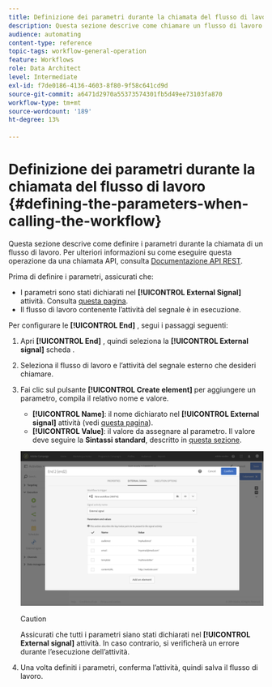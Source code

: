 ```yaml
---
title: Definizione dei parametri durante la chiamata del flusso di lavoro
description: Questa sezione descrive come chiamare un flusso di lavoro con parametri esterni.
audience: automating
content-type: reference
topic-tags: workflow-general-operation
feature: Workflows
role: Data Architect
level: Intermediate
exl-id: f7de0186-4136-4603-8f80-9f58c641cd9d
source-git-commit: a6471d2970a55373574301fb5d49ee73103fa870
workflow-type: tm+mt
source-wordcount: '189'
ht-degree: 13%

---
```


# Definizione dei parametri durante la chiamata del flusso di lavoro {#defining-the-parameters-when-calling-the-workflow}

Questa sezione descrive come definire i parametri durante la chiamata di un flusso di lavoro. Per ulteriori informazioni su come eseguire questa operazione da una chiamata API, consulta [Documentazione API REST](../../api/using/triggering-a-signal-activity.md).

Prima di definire i parametri, assicurati che:

* I parametri sono stati dichiarati nel **[!UICONTROL External Signal]** attività. Consulta [questa pagina](../../automating/using/declaring-parameters-external-signal.md).
* Il flusso di lavoro contenente l’attività del segnale è in esecuzione.

Per configurare le **[!UICONTROL End]** , segui i passaggi seguenti:

1. Apri **[!UICONTROL End]** , quindi seleziona la **[!UICONTROL External signal]** scheda .
1. Seleziona il flusso di lavoro e l’attività del segnale esterno che desideri chiamare.
1. Fai clic sul pulsante **[!UICONTROL Create element]** per aggiungere un parametro, compila il relativo nome e valore.

   * **[!UICONTROL Name]**: il nome dichiarato nel **[!UICONTROL External signal]** attività (vedi [questa pagina](../../automating/using/declaring-parameters-external-signal.md)).
   * **[!UICONTROL Value]**: il valore da assegnare al parametro. Il valore deve seguire la **Sintassi standard**, descritto in [questa sezione](../../automating/using/advanced-expression-editing.md#standard-syntax).

   ![](assets/extsignal_definingparameters_2.png)

   >[!CAUTION]
   >
   >Assicurati che tutti i parametri siano stati dichiarati nel **[!UICONTROL External signal]** attività. In caso contrario, si verificherà un errore durante l’esecuzione dell’attività.

1. Una volta definiti i parametri, conferma l’attività, quindi salva il flusso di lavoro.

